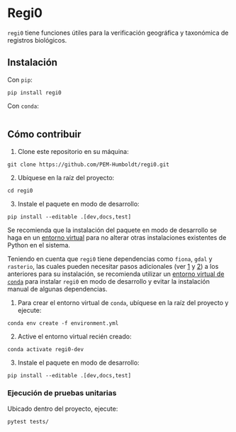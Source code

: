 # Regi0

`regi0` tiene funciones útiles para la verificación geográfica y taxonómica de registros biológicos.

## Instalación

Con `pip`:
```shell
pip install regi0
```

Con `conda`:
```shell

```


## Cómo contribuir

1. Clone este repositorio en su máquina:
```shell
git clone https://github.com/PEM-Humboldt/regi0.git
```

2. Ubíquese en la raíz del proyecto:
```shell
cd regi0
```

3. Instale el paquete en modo de desarrollo:
```shell
pip install --editable .[dev,docs,test]
```

Se recomienda que la instalación del paquete en modo de desarrollo se haga en un [entorno virtual](https://www.python.org/dev/peps/pep-0405/) para no alterar otras instalaciones existentes de Python en el sistema.

Teniendo en cuenta que `regi0` tiene dependencias como `fiona`, `gdal` y `rasterio`, las cuales pueden necesitar pasos adicionales (ver [1] y [2]) a los anteriores para su instalación, se recomienda utilizar un [entorno virtual de `conda`](https://conda.io/projects/conda/en/latest/user-guide/tasks/manage-environments.html) para instalar `regi0` en modo de desarrollo y evitar la instalación manual de algunas dependencias.

1. Para crear el entorno virtual de `conda`, ubíquese en la raíz del proyecto y ejecute:
```shell
conda env create -f environment.yml
```

2. Active el entorno virtual recién creado:
```shell
conda activate regi0-dev
```

3. Instale el paquete en modo de desarrollo:
```shell
pip install --editable .[dev,docs,test]
```

### Ejecución de pruebas unitarias
Ubicado dentro del proyecto, ejecute:

```
pytest tests/
```


[1]: https://github.com/Toblerity/Fiona#installation
[2]: https://github.com/mapbox/rasterio#installation